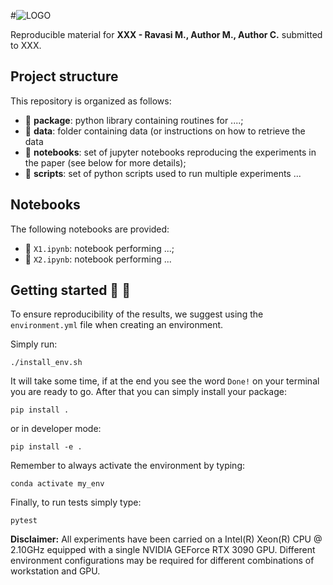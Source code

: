 #![LOGO](https://github.com/DIG-Kaust/Project_Template/blob/master/logo.png)

Reproducible material for **XXX -
Ravasi M., Author M., Author C.** submitted to XXX.


## Project structure
This repository is organized as follows:

* :open_file_folder: **package**: python library containing routines for ....;
* :open_file_folder: **data**: folder containing data (or instructions on how to retrieve the data
* :open_file_folder: **notebooks**: set of jupyter notebooks reproducing the experiments in the paper (see below for more details);
* :open_file_folder: **scripts**: set of python scripts used to run multiple experiments ...

## Notebooks
The following notebooks are provided:

- :orange_book: ``X1.ipynb``: notebook performing ...;
- :orange_book: ``X2.ipynb``: notebook performing ...


## Getting started :space_invader: :robot:
To ensure reproducibility of the results, we suggest using the `environment.yml` file when creating an environment.

Simply run:
```
./install_env.sh
```
It will take some time, if at the end you see the word `Done!` on your terminal you are ready to go. After that you can simply install your package:
```
pip install .
```
or in developer mode:
```
pip install -e .
```

Remember to always activate the environment by typing:
```
conda activate my_env
```

Finally, to run tests simply type:
```
pytest
```

**Disclaimer:** All experiments have been carried on a Intel(R) Xeon(R) CPU @ 2.10GHz equipped with a single NVIDIA GEForce RTX 3090 GPU. Different environment 
configurations may be required for different combinations of workstation and GPU.

